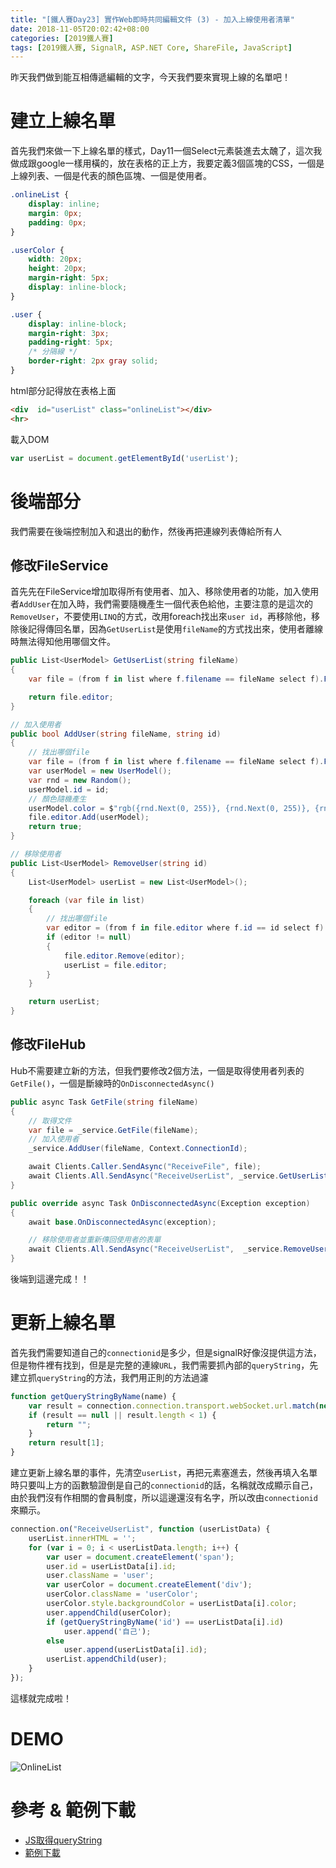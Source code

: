 ```yaml
---
title: "[鐵人賽Day23] 實作Web即時共同編輯文件 (3) - 加入上線使用者清單"
date: 2018-11-05T20:02:42+08:00
categories: [2019鐵人賽]
tags: [2019鐵人賽, SignalR, ASP.NET Core, ShareFile, JavaScript]
---
```

昨天我們做到能互相傳遞編輯的文字，今天我們要來實現上線的名單吧！
# 建立上線名單
首先我們來做一下上線名單的樣式，Day11一個Select元素裝進去太醜了，這次我做成跟google一樣用橫的，放在表格的正上方，我要定義3個區塊的CSS，一個是上線列表、一個是代表的顏色區塊、一個是使用者。
``` css
.onlineList {
    display: inline;
    margin: 0px;
    padding: 0px;
}

.userColor {
    width: 20px;
    height: 20px;
    margin-right: 5px;
    display: inline-block;
}

.user {
    display: inline-block;
    margin-right: 3px;
    padding-right: 5px;
    /* 分隔線 */
    border-right: 2px gray solid;
}
```
html部分記得放在表格上面
``` html
<div  id="userList" class="onlineList"></div>
<hr>
```
載入DOM
``` js
var userList = document.getElementById('userList');
```
# 後端部分
我們需要在後端控制加入和退出的動作，然後再把連線列表傳給所有人
## 修改FileService
首先先在FileService增加取得所有使用者、加入、移除使用者的功能，加入使用者`AddUser`在加入時，我們需要隨機產生一個代表色給他，主要注意的是這次的`RemoveUser`，不要使用`LINQ`的方式，改用foreach找出來`user id`，再移除他，移除後記得傳回名單，因為`GetUserList`是使用`fileName`的方式找出來，使用者離線時無法得知他用哪個文件。
``` cs
public List<UserModel> GetUserList(string fileName)
{
    var file = (from f in list where f.filename == fileName select f).FirstOrDefault();

    return file.editor;
}

// 加入使用者
public bool AddUser(string fileName, string id)
{
    // 找出哪個file
    var file = (from f in list where f.filename == fileName select f).FirstOrDefault();
    var userModel = new UserModel();
    var rnd = new Random();
    userModel.id = id;
    // 顏色隨機產生
    userModel.color = $"rgb({rnd.Next(0, 255)}, {rnd.Next(0, 255)}, {rnd.Next(0, 255)})";
    file.editor.Add(userModel);
    return true;
}

// 移除使用者
public List<UserModel> RemoveUser(string id)
{
    List<UserModel> userList = new List<UserModel>();

    foreach (var file in list)
    {
        // 找出哪個file
        var editor = (from f in file.editor where f.id == id select f).FirstOrDefault();
        if (editor != null)
        {
            file.editor.Remove(editor);
            userList = file.editor;
        }
    }

    return userList;
}
```
## 修改FileHub
Hub不需要建立新的方法，但我們要修改2個方法，一個是取得使用者列表的`GetFile()`，一個是斷線時的`OnDisconnectedAsync()`
``` cs
public async Task GetFile(string fileName)
{
    // 取得文件
    var file = _service.GetFile(fileName);
    // 加入使用者
    _service.AddUser(fileName, Context.ConnectionId);

    await Clients.Caller.SendAsync("ReceiveFile", file);
    await Clients.All.SendAsync("ReceiveUserList", _service.GetUserList(fileName));
}

public override async Task OnDisconnectedAsync(Exception exception)
{ 
    await base.OnDisconnectedAsync(exception);

    // 移除使用者並重新傳回使用者的表單
    await Clients.All.SendAsync("ReceiveUserList",  _service.RemoveUser(Context.ConnectionId));
}
```
後端到這邊完成！！

# 更新上線名單
首先我們需要知道自己的`connectionid`是多少，但是signalR好像沒提供這方法，但是物件裡有找到，但是是完整的連線`URL`，我們需要抓內部的`queryString`，先建立抓`queryString`的方法，我們用正則的方法過濾
``` js
function getQueryStringByName(name) {
    var result = connection.connection.transport.webSocket.url.match(new RegExp("[\?\&]" + name + "=([^\&]+)", "i"));
    if (result == null || result.length < 1) {
        return "";
    }
    return result[1];
}
```
建立更新上線名單的事件，先清空`userList`，再把元素塞進去，然後再填入名單時只要叫上方的函數驗證倒是自己的`connectionid`的話，名稱就改成顯示自己，由於我們沒有作相關的會員制度，所以這邊還沒有名字，所以改由`connectionid`來顯示。
``` js
connection.on("ReceiveUserList", function (userListData) {
    userList.innerHTML = '';
    for (var i = 0; i < userListData.length; i++) {
        var user = document.createElement('span');
        user.id = userListData[i].id;
        user.className = 'user';
        var userColor = document.createElement('div');
        userColor.className = 'userColor';
        userColor.style.backgroundColor = userListData[i].color;
        user.appendChild(userColor);
        if (getQueryStringByName('id') == userListData[i].id)
            user.append('自己');
        else
            user.append(userListData[i].id);
        userList.appendChild(user);
    }
});
```
這樣就完成啦！

# DEMO
![OnlineList](OnlineList.gif)

# 參考 & 範例下載
- [JS取得queryString](https://www.cnblogs.com/sunnycoder/archive/2010/02/28/1674998.html)
- [範例下載](https://drive.google.com/file/d/1TZSUJQtxCqOHJDIJCVdf3gyOaRq2BVL4/view?usp=sharing)


